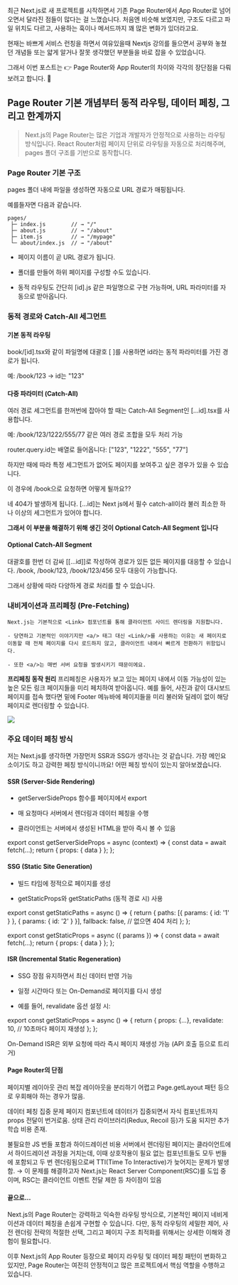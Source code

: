 최근 Next.js로 새 프로젝트를 시작하면서 기존 Page Router에서 App Router로 넘어오면서 달라진 점들이 많다는 걸 느꼈습니다.
처음엔 비슷해 보였지만, 구조도 다르고 파일 위치도 다르고, 사용하는 훅이나 메서드까지 꽤 많은 변화가 있더라고요.

현재는 바쁘게 서비스 런칭을 하면서 여유있을때 Nextjs 강의를 들으면서 공부와 놓쳤던 개념들 또는 얇게 알거나 잘못 생각했던 부분들을 바로 잡을 수 있었습니다.

그래서 이번 포스트는
👉 Page Router와 App Router의 차이와 각각의 장단점을 다뤄보려고 합니다. 🥺

## Page Router 기본 개념부터 동적 라우팅, 데이터 페칭, 그리고 한계까지

> Next.js의 Page Router는 많은 기업과 개발자가 안정적으로 사용하는 라우팅 방식입니다. React Router처럼 페이지 단위로 라우팅을 자동으로 처리해주며, pages 폴더 구조를 기반으로 동작합니다.

### Page Router 기본 구조

pages 폴더 내에 파일을 생성하면 자동으로 URL 경로가 매핑됩니다.

예를들자면 다음과 같습니다.

```
pages/
 ├─ index.js        // → "/"
 ├─ about.js        // → "/about"
 ├─ item.js         // → "/mypage"
 └─ about/index.js  // → "/about"
```

- 페이지 이름이 곧 URL 경로가 됩니다.

- 폴더를 만들어 하위 페이지를 구성할 수도 있습니다.

- 동적 라우팅도 간단히 [id].js 같은 파일명으로 구현 가능하며, URL 파라미터를 자동으로 받아옵니다.

### 동적 경로와 Catch-All 세그먼트

#### 기본 동적 라우팅

book/[id].tsx와 같이 파일명에 대괄호 [ ]를 사용하면 id라는 동적 파라미터를 가진 경로가 됩니다.

예: /book/123 → id는 "123"

#### 다중 파라미터 (Catch-All)

여러 경로 세그먼트를 한꺼번에 잡아야 할 때는 Catch-All Segment인 [...id].tsx를 사용합니다.

예: /book/123/1222/555/77 같은 여러 경로 조합을 모두 처리 가능

router.query.id는 배열로 들어옵니다: ["123", "1222", "555", "77"]

하지만 때에 따라 특정 세그먼트가 없어도 페이지를 보여주고 싶은 경우가 있을 수 있습니다.

이 경우에 /book으로 요청하면 어떻게 될까요??

네 404가 발생하게 됩니다. [...id]는 Next js에서 필수 catch-all이라 불러 최소한 하나 이상의 세그먼트가 있어야 합니다.

**그래서 이 부분을 해결하기 위해 생긴 것이 Optional Catch-All Segment 입니다**

#### Optional Catch-All Segment

대괄호를 한번 더 감싸 [[...id]]로 작성하여 경로가 있든 없든 페이지를 대응할 수 있습니다.
/book, /book/123, /book/123/456 모두 대응이 가능합니다.

그래서 상황에 따라 다양하게 경로 처리를 할 수 있습니다.

### 내비게이션과 프리페칭 (Pre-Fetching)

```
Next.js는 기본적으로 <Link> 컴포넌트를 통해 클라이언트 사이드 렌더링을 지원합니다.

- 당연하고 기본적인 이야기지만 <a/> 태그 대신 <Link/>를 사용하는 이유는 새 페이지로 이동할 때 전체 페이지를 다시 로드하지 않고, 클라이언트 내에서 빠르게 전환하기 위함입니다.

- 또한 <a/>는 매번 서버 요청을 발생시키기 때문이에요.
```

**프리페칭 동작 원리**
프리페칭은 사용자가 보고 있는 페이지 내에서 이동 가능성이 있는 높은 모든 링크 페이지들을 미리 페치하여 받아옵니다. 예를 들어, 사진과 같이 대시보드 페이지를 접속 했다면 밑에 Footer 메뉴바에 페이지들을 미리 불러와 딜레이 없이 해당 페이지로 렌더링할 수 있습니다.

![](https://velog.velcdn.com/images/qjatn0955/post/145d8fda-5df2-4581-b9c7-e9d117eebc4a/image.png)

### 주요 데이터 페칭 방식

저는 Next.js를 생각하면 가장먼저 SSR과 SSG가 생각나는 것 같습니다.
가장 메인요소이기도 하고 강력한 페칭 방식이니까요!
어떤 페칭 방식이 있는지 알아보겠습니다.

#### SSR (Server-Side Rendering)

- getServerSideProps 함수를 페이지에서 export

- 매 요청마다 서버에서 렌더링과 데이터 페칭을 수행

- 클라이언트는 서버에서 생성된 HTML을 받아 즉시 볼 수 있음

export const getServerSideProps = async (context) => {
const data = await fetch(...);
return { props: { data } };
};

#### SSG (Static Site Generation)

- 빌드 타임에 정적으로 페이지를 생성

- getStaticProps와 getStaticPaths (동적 경로 시) 사용

export const getStaticPaths = async () => {
return {
paths: [{ params: { id: '1' } }, { params: { id: '2' } }],
fallback: false, // 없으면 404 처리
};
};

export const getStaticProps = async ({ params }) => {
const data = await fetch(...);
return { props: { data } };
};

#### ISR (Incremental Static Regeneration)

- SSG 장점 유지하면서 최신 데이터 반영 가능

- 일정 시간마다 또는 On-Demand로 페이지를 다시 생성

- 예를 들어, revalidate 옵션 설정 시:

export const getStaticProps = async () => {
return {
props: {...},
revalidate: 10, // 10초마다 페이지 재생성
};
};

On-Demand ISR은 외부 요청에 따라 즉시 페이지 재생성 가능 (API 호출 등으로 트리거)

#### Page Router의 단점

페이지별 레이아웃 관리 복잡
레이아웃을 분리하기 어렵고 Page.getLayout 패턴 등으로 우회해야 하는 경우가 많음.

데이터 페칭 집중 문제
페이지 컴포넌트에 데이터가 집중되면서 자식 컴포넌트까지 props 전달이 번거로움. 상태 관리 라이브러리(Redux, Recoil 등)가 도움 되지만 추가 학습 비용 존재.

불필요한 JS 번들 포함과 하이드레이션 비용
서버에서 렌더링된 페이지는 클라이언트에서 하이드레이션 과정을 거치는데, 이때 상호작용이 필요 없는 컴포넌트들도 모두 번들에 포함되고 두 번 렌더링됨으로써 TTI(Time To Interactive)가 늦어지는 문제가 발생함.
→ 이 문제를 해결하고자 Next.js는 React Server Component(RSC)를 도입 중이며, RSC는 클라이언트 이벤트 전달 제한 등 차이점이 있음

#### 끝으로...

Next.js의 Page Router는 강력하고 익숙한 라우팅 방식으로, 기본적인 페이지 네비게이션과 데이터 페칭을 손쉽게 구현할 수 있습니다. 다만, 동적 라우팅의 세밀한 제어, 사전 렌더링 전략의 적절한 선택, 그리고 페이지 구조 최적화를 위해서는 상세한 이해와 경험이 필요합니다.

이후 Next.js의 App Router 등장으로 페이지 라우팅 및 데이터 페칭 패턴이 변화하고 있지만, Page Router는 여전히 안정적이고 많은 프로젝트에서 핵심 역할을 수행하고 있습니다.
